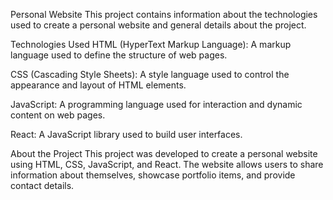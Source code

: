 Personal Website
This project contains information about the technologies used to create a personal website and general details about the project.

Technologies Used
HTML (HyperText Markup Language): A markup language used to define the structure of web pages.

CSS (Cascading Style Sheets): A style language used to control the appearance and layout of HTML elements.

JavaScript: A programming language used for interaction and dynamic content on web pages.

React: A JavaScript library used to build user interfaces.

About the Project
This project was developed to create a personal website using HTML, CSS, JavaScript, and React. The website allows users to share information about themselves, showcase portfolio items, and provide contact details.

